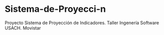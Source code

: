 # Sistema-de-Proyecci-n
Proyecto Sistema de Proyección de Indicadores. Taller Ingenería Software USACH. Movistar
